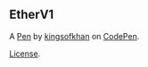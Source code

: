 EtherV1
-------


A [Pen](https://codepen.io/kingsofkhan/pen/oNQWgXx) by [kingsofkhan](https://codepen.io/kingsofkhan) on [CodePen](https://codepen.io).

[License](https://codepen.io/license/pen/oNQWgXx).